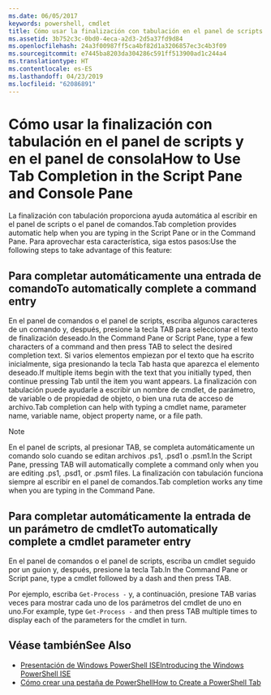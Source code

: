 ```yaml
---
ms.date: 06/05/2017
keywords: powershell, cmdlet
title: Cómo usar la finalización con tabulación en el panel de scripts y en el panel de consola
ms.assetid: 3b752c3c-0bd0-4eca-a2d3-2d5a37fd9d84
ms.openlocfilehash: 24a3f00987ff5ca4bf82d1a3206857ec3c4b3f09
ms.sourcegitcommit: e7445ba8203da304286c591ff513900ad1c244a4
ms.translationtype: HT
ms.contentlocale: es-ES
ms.lasthandoff: 04/23/2019
ms.locfileid: "62086891"
---
```

# <a name="how-to-use-tab-completion-in-the-script-pane-and-console-pane"></a><span data-ttu-id="aaa02-103">Cómo usar la finalización con tabulación en el panel de scripts y en el panel de consola</span><span class="sxs-lookup"><span data-stu-id="aaa02-103">How to Use Tab Completion in the Script Pane and Console Pane</span></span>

<span data-ttu-id="aaa02-104">La finalización con tabulación proporciona ayuda automática al escribir en el panel de scripts o el panel de comandos.</span><span class="sxs-lookup"><span data-stu-id="aaa02-104">Tab completion provides automatic help when you are typing in the Script Pane or in the Command Pane.</span></span> <span data-ttu-id="aaa02-105">Para aprovechar esta característica, siga estos pasos:</span><span class="sxs-lookup"><span data-stu-id="aaa02-105">Use the following steps to take advantage of this feature:</span></span>

## <a name="to-automatically-complete-a-command-entry"></a><span data-ttu-id="aaa02-106">Para completar automáticamente una entrada de comando</span><span class="sxs-lookup"><span data-stu-id="aaa02-106">To automatically complete a command entry</span></span>

<span data-ttu-id="aaa02-107">En el panel de comandos o el panel de scripts, escriba algunos caracteres de un comando y, después, presione la tecla TAB para seleccionar el texto de finalización deseado.</span><span class="sxs-lookup"><span data-stu-id="aaa02-107">In the Command Pane or Script Pane, type a few characters of a command and then press TAB to select the desired completion text.</span></span> <span data-ttu-id="aaa02-108">Si varios elementos empiezan por el texto que ha escrito inicialmente, siga presionando la tecla Tab hasta que aparezca el elemento deseado.</span><span class="sxs-lookup"><span data-stu-id="aaa02-108">If multiple items begin with the text that you initially typed, then continue pressing Tab until the item you want appears.</span></span> <span data-ttu-id="aaa02-109">La finalización con tabulación puede ayudarle a escribir un nombre de cmdlet, de parámetro, de variable o de propiedad de objeto, o bien una ruta de acceso de archivo.</span><span class="sxs-lookup"><span data-stu-id="aaa02-109">Tab completion can help with typing a cmdlet name, parameter name, variable name, object property name, or a file path.</span></span>

> [!NOTE]
> <span data-ttu-id="aaa02-110">En el panel de scripts, al presionar TAB, se completa automáticamente un comando solo cuando se editan archivos .ps1, .psd1 o .psm1.</span><span class="sxs-lookup"><span data-stu-id="aaa02-110">In the Script Pane, pressing TAB will automatically complete a command only when you are editing .ps1, .psd1, or .psm1 files.</span></span> <span data-ttu-id="aaa02-111">La finalización con tabulación funciona siempre al escribir en el panel de comandos.</span><span class="sxs-lookup"><span data-stu-id="aaa02-111">Tab completion works any time when you are typing in the Command Pane.</span></span>

## <a name="to-automatically-complete-a-cmdlet-parameter-entry"></a><span data-ttu-id="aaa02-112">Para completar automáticamente la entrada de un parámetro de cmdlet</span><span class="sxs-lookup"><span data-stu-id="aaa02-112">To automatically complete a cmdlet parameter entry</span></span>

<span data-ttu-id="aaa02-113">En el panel de comandos o el panel de scripts, escriba un cmdlet seguido por un guion y, después, presione la tecla Tab.</span><span class="sxs-lookup"><span data-stu-id="aaa02-113">In the Command Pane or Script pane, type a cmdlet followed by a dash and then press TAB.</span></span>

<span data-ttu-id="aaa02-114">Por ejemplo, escriba `Get-Process -` y, a continuación, presione TAB varias veces para mostrar cada uno de los parámetros del cmdlet de uno en uno.</span><span class="sxs-lookup"><span data-stu-id="aaa02-114">For example, type `Get-Process -` and then press TAB multiple times to display each of the parameters for the cmdlet in turn.</span></span>

## <a name="see-also"></a><span data-ttu-id="aaa02-115">Véase también</span><span class="sxs-lookup"><span data-stu-id="aaa02-115">See Also</span></span>

- [<span data-ttu-id="aaa02-116">Presentación de Windows PowerShell ISE</span><span class="sxs-lookup"><span data-stu-id="aaa02-116">Introducing the Windows PowerShell ISE</span></span>](Introducing-the-Windows-PowerShell-ISE.md)
- [<span data-ttu-id="aaa02-117">Cómo crear una pestaña de PowerShell</span><span class="sxs-lookup"><span data-stu-id="aaa02-117">How to Create a PowerShell Tab</span></span>](How-to-Create-a-PowerShell-Tab-in-Windows-PowerShell-ISE.md)
